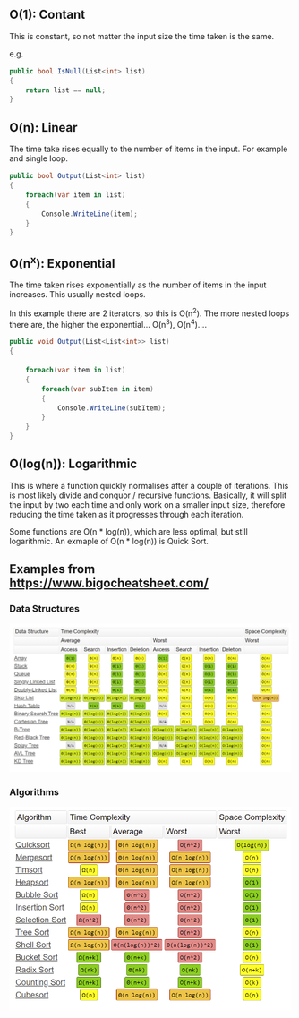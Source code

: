 ## O(1): Contant
This is constant, so not matter the input size the time taken is the same.

e.g. 
```csharp
public bool IsNull(List<int> list)
{
    return list == null;
}
```

## O(n): Linear
The time take rises equally to the number of items in the input. For example and single loop.

```csharp
public bool Output(List<int> list)
{
    foreach(var item in list)
    {
        Console.WriteLine(item);
    }
}
```

## O(n<sup>x</sup>): Exponential
The time taken rises exponentially as the number of items in the input increases. This usually nested loops.

In this example there are 2 iterators, so this is O(n<sup>2</sup>). The more nested loops there are, the higher the exponential... O(n<sup>3</sup>), O(n<sup>4</sup>)....

```csharp
public void Output(List<List<int>> list)
{
   
    foreach(var item in list)
    {
        foreach(var subItem in item)
        {
            Console.WriteLine(subItem);
        }
    }
}
```

## O(log(n)): Logarithmic

This is where a function quickly normalises after a couple of iterations. This is most likely divide and conquor / recursive functions. Basically, it will split the input by two each time and only work on a smaller input size, therefore reducing the time taken as it progresses through each iteration. 

Some functions are O(n * log(n)), which are less optimal, but still logarithmic. An exmaple of O(n * log(n)) is Quick Sort.

## Examples from https://www.bigocheatsheet.com/

### Data Structures
![alt text](BigODataStructures.png "Data Structures")

### Algorithms
![alt text](BigOAlgorithms.png "Algorithms")
